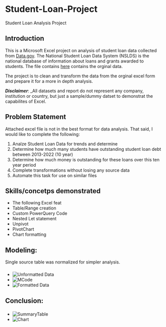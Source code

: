 # Student-Loan-Project
Student Loan Analysis Project
## Introduction
This is a Microsoft Excel project on analysis of student loan data collected from [Data.gov](https://data.gov/).
The National Student Loan Data System (NSLDS) is the national database of information about loans and grants awarded to students. The file contains [here](https://github.com/bburkett504/Student-Loan-Project/files/13505568/PortfolioSummary.1.xls) contains the orginal data.

The project is to clean and transform the data from the orginal excel form and prepare it for a more in depth analysis.

**_Disclaimer_**: _All datasets and report do not represent any company, institution or country, but just a sample/dummy datset to demonstrat the capabilites of Excel.

## Problem Statement
Attached excel file is not in the best format for data analysis. 
That said, I would like to complete the following:
1. Analze Student Loan Data for trends and determine
2. Determine how much many students have outstanding student loan debt between 2013-2022 (10 year)
3. Determine how much money is outstanding for these loans over this ten year period
4. Complete transformations without losing any source data
5. Automate this task for use on similar files

## Skills/concetps demonstrated
- The following Excel feat
- Table/Range creation
- Custom PowerQuery Code
- Nested Let statement
- Unpivot
- PivotChart
- Chart formatting
## Modeling:
Single source table was normalized for simpler analysis.
###
- ![Unformatted Data](https://github.com/bburkett504/Student-Loan-Project/assets/151954760/a4329488-3d81-4046-a2cd-11ff972648b0)
- ![MCode](https://github.com/bburkett504/Student-Loan-Project/assets/151954760/31c50bc1-5633-4996-a089-7e636f32685b)
- ![Formatted Data](https://github.com/bburkett504/Student-Loan-Project/assets/151954760/e8b0b94c-2a07-4493-b38d-ebf9656f2f64)
## Conclusion:
###
- ![SummaryTable](https://github.com/bburkett504/Student-Loan-Project/assets/151954760/55df03db-76f5-4eea-83d8-9f15feaf04fe)
- ![Chart](https://github.com/bburkett504/Student-Loan-Project/assets/151954760/a8d167ae-0550-44dd-948c-5179c776c796)





